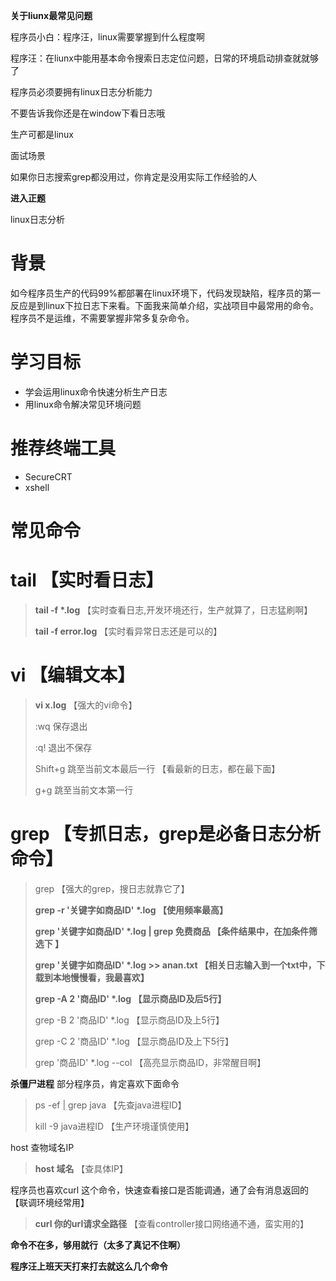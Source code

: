 **关于liunx最常见问题**

程序员小白：程序汪，linux需要掌握到什么程度啊

程序汪：在liunx中能用基本命令搜索日志定位问题，日常的环境启动排查就就够了



程序员必须要拥有linux日志分析能力

不要告诉我你还是在window下看日志哦

生产可都是linux



面试场景

如果你日志搜索grep都没用过，你肯定是没用实际工作经验的人



 



**进入正题**





linux日志分析

# **背景**

如今程序员生产的代码99%都部署在linux环境下，代码发现缺陷，程序员的第一反应是到linux下拉日志下来看。下面我来简单介绍，实战项目中最常用的命令。程序员不是运维，不需要掌握非常多复杂命令。

# 学习目标

- 学会运用linux命令快速分析生产日志
- 用linux命令解决常见环境问题

# 推荐终端工具

- SecureCRT
- xshell

# 常见命令

# **tail 【实时看日志】**

> **tail -f \*.log** 【实时查看日志,开发环境还行，生产就算了，日志猛刷啊】
>
> 
>
> **tail -f error.log** 【实时看异常日志还是可以的】

# **vi 【编辑文本】**

> **vi x.log** 【强大的vi命令】
>
> 
>
> :wq 保存退出
>
> 
>
> :q! 退出不保存
>
> 
>
> Shift+g 跳至当前文本最后一行 【看最新的日志，都在最下面】
>
> 
>
> g+g 跳至当前文本第一行

# grep 【专抓日志，grep是必备日志分析命令】

> grep 【强大的grep，搜日志就靠它了】
>
> 
>
> **grep -r '关键字如商品ID' \*.log 【使用频率最高】**
>
> 
>
> **grep '关键字如商品ID' \*.log | grep 免费商品 【条件结果中，在加条件筛选下 】**
>
> 
>
> **grep '关键字如商品ID' \*.log >> anan.txt 【相关日志输入到一个txt中，下载到本地慢慢看，我最喜欢】**
>
> 
>
> **grep -A 2 '商品ID' \*.log 【显示商品ID及后5行】**
>
> 
>
> grep -B 2 '商品ID' *.log 【显示商品ID及上5行】
>
> 
>
> grep -C 2 '商品ID' *.log 【显示商品ID及上下5行】
>
> 
>
> grep '商品ID' *.log  --col   【高亮显示商品ID，非常醒目啊】

**杀僵尸进程** 部分程序员，肯定喜欢下面命令

> ps -ef | grep java 【先查java进程ID】
>
> 
>
> kill -9 java进程ID 【生产环境谨慎使用】

host 查物域名IP

> **host 域名** 【查具体IP】

程序员也喜欢curl 这个命令，快速查看接口是否能调通，通了会有消息返回的 【联调环境经常用】

> **curl 你的url请求全路径** 【查看controller接口网络通不通，蛮实用的】





**命令不在多，够用就行（太多了真记不住啊）**

**程序汪上班天天打来打去就这么几个命令**